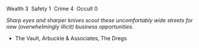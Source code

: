 ---
---

Wealth 3  Safety 1  Crime 4  Occult 0

*Sharp eyes and sharper knives scout these uncomfortably wide streets for new (overwhelmingly illicit) business opportunities.*
- The Vault, Arbuckle & Associates, The Dregs